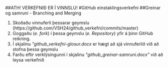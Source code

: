 ##ATH! VERKEFNIÐ ER Í VINNSLU!
#GitHub einstaklingsverkefni
##Greinar og samruni - Branching and Merging
<ol>
 <li>Skoðaðu vinnuferli þessarar geymslu 
 	(https://github.com/VSH24/github_verkefni/commits/master)
 </li>
 <li>Goggaðu (<i>e. fork</i>) í þessa geymslu (<i>e. Repository</i>) yfir á þinn GitHub reikning.</li>
 <li>Í skjalinu <i> "github_verkefni-glosur.docx </i> er hægt að sjá vinnuferlið við að stofna þessa geymslu</li>
 <li>Farðu eftir verklýsingunni í skjalinu <i>"github_greinar-samruni.docx"</i> við að leysa verkefnið</li>
</ol>

